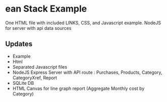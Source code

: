 # ean Stack Example

One HTML file with included LINKS, CSS, and Javascript example. NodeJS for server with api data sources

## Updates 

- Example 
- Html
- Separated Javascript files
- NodeJS Express Server with API route : Purchases, Products, Category, CategoryXref, Report
- SQLite DB
- HTML Canvas for line graph report  (Aggregate Monthly cost by Category)

